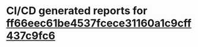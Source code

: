 # CI/CD generated reports for [ff66eec61be4537fcece31160a1c9cff437c9fc6](https://github.com/hydephp/develop/commit/ff66eec61be4537fcece31160a1c9cff437c9fc6)
